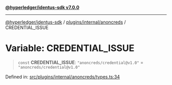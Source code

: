 [**@hyperledger/identus-sdk v7.0.0**](../../../../README.md)

***

[@hyperledger/identus-sdk](../../../../README.md) / [plugins/internal/anoncreds](../README.md) / CREDENTIAL\_ISSUE

# Variable: CREDENTIAL\_ISSUE

> `const` **CREDENTIAL\_ISSUE**: `"anoncreds/credential@v1.0"` = `"anoncreds/credential@v1.0"`

Defined in: [src/plugins/internal/anoncreds/types.ts:34](https://github.com/hyperledger/identus-edge-agent-sdk-ts/blob/96423ee84b124a31ce63036d9d623d1cb73a13c2/src/plugins/internal/anoncreds/types.ts#L34)

